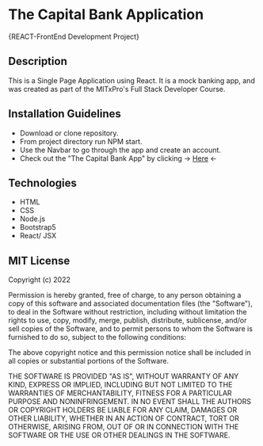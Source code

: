 # The Capital Bank Application 
{REACT-FrontEnd Development Project}
## Description
This is a Single Page Application using React. It is a mock banking app, and was created as part of the MITxPro's Full Stack Developer Course.

## Installation Guidelines
* Download or clone repository.
* From project directory run NPM start.
* Use the Navbar to go through the app and create an account.
* Check out the "The Capital Bank App" by clicking -> <a href="https://frontend-banking-reactapp.s3.amazonaws.com/index.html?utm_campaign=JoelMeza">Here</a> <-

## Technologies
* HTML
* CSS
* Node.js
* Bootstrap5
* React/ JSX

## MIT License
Copyright (c) 2022

Permission is hereby granted, free of charge, to any person obtaining a copy of this software and associated documentation files (the "Software"), to deal in the Software without restriction, including without limitation the rights to use, copy, modify, merge, publish, distribute, sublicense, and/or sell copies of the Software, and to permit persons to whom the Software is furnished to do so, subject to the following conditions:

The above copyright notice and this permission notice shall be included in all copies or substantial portions of the Software.

THE SOFTWARE IS PROVIDED "AS IS", WITHOUT WARRANTY OF ANY KIND, EXPRESS OR IMPLIED, INCLUDING BUT NOT LIMITED TO THE WARRANTIES OF MERCHANTABILITY, FITNESS FOR A PARTICULAR PURPOSE AND NONINFRINGEMENT. IN NO EVENT SHALL THE AUTHORS OR COPYRIGHT HOLDERS BE LIABLE FOR ANY CLAIM, DAMAGES OR OTHER LIABILITY, WHETHER IN AN ACTION OF CONTRACT, TORT OR OTHERWISE, ARISING FROM, OUT OF OR IN CONNECTION WITH THE SOFTWARE OR THE USE OR OTHER DEALINGS IN THE SOFTWARE.
